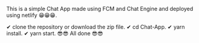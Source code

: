 This is a simple Chat App made using FCM and Chat Engine and deployed using netlify 😁😁😁.

✔ clone the repository or download the zip file.
✔ cd Chat-App.
✔ yarn install.
✔ yarn start.
😎😎 All done 😎😎
